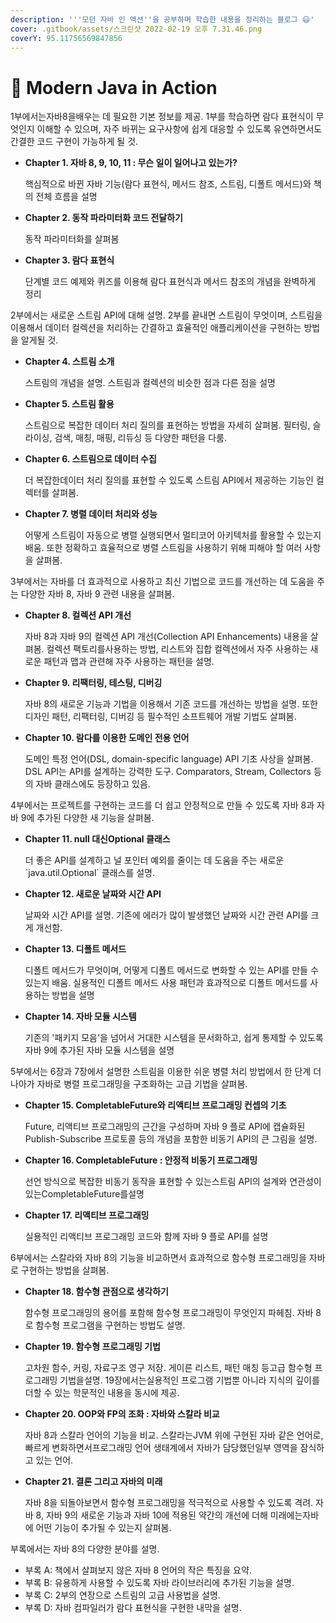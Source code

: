 ```yaml
---
description: '''모던 자바 인 액션''을 공부하며 학습한 내용을 정리하는 블로그 😃'
cover: .gitbook/assets/스크린샷 2022-02-19 오후 7.31.46.png
coverY: 95.11756569847856
---
```


# 🏣 Modern Java in Action

1부에서는자바8을배우는 데 필요한 기본 정보를 제공. 1부를 학습하면 람다 표현식이 무엇인지 이해할 수 있으며, 자주 바뀌는 요구사항에 쉽게 대응할 수 있도록 유연하면서도 간결한 코드 구현이 가능하게 될 것.

*   **Chapter 1. 자바 8, 9, 10, 11 : 무슨 일이 일어나고 있는가?**

    핵심적으로 바뀐 자바 기능(람다 표현식, 메서드 참조, 스트림, 디폴트 메서드)와 책의 전체 흐름을 설명
*   **Chapter 2. 동작 파라미터화 코드 전달하기**

    동작 파라미터화를 살펴봄
*   **Chapter 3. 람다 표현식**

    단계별 코드 예제와 퀴즈를 이용해 람다 표현식과 메서드 참조의 개념을 완벽하게 정리



2부에서는 새로운 스트림 API에 대해 설명. 2부를 끝내면 스트림이 무엇이며,  스트림을 이용해서 데이터 컬렉션을 처리하는 간결하고 효율적인 애플리케이션을 구현하는 방법을 알게될 것.

*   **Chapter 4. 스트림 소개**&#x20;

    스트림의 개념을 설명.  스트림과 컬렉션의 비슷한 점과 다른 점을 설명
*   **Chapter 5. 스트림 활용**

    스트림으로 복잡한 데이터 처리 질의를 표현하는 방법을 자세히 살펴봄. 필터링, 슬라이싱, 검색, 매칭, 매핑, 리듀싱 등 다양한 패턴을 다룸.
*   **Chapter 6. 스트림으로 데이터 수집**

    더 복잡한데이터 처리 질의를 표현할 수 있도록 스트림 API에서 제공하는 기능인 컬렉터를 살펴봄.
*   **Chapter 7. 병렬 데이터 처리와 성능**

    어떻게 스트림이 자동으로 병렬 실행되면서 멀티코어 아키텍처를 활용할 수 있는지 배움. 또한 정확하고 효율적으로 병렬 스트림을 사용하기 위해 피해야 할 여러 사항을 살펴봄.



3부에서는 자바를 더 효과적으로 사용하고 최신 기법으로 코드를 개선하는 데 도움을 주는 다양한 자바 8, 자바 9 관련 내용을 살펴봄.

*   **Chapter 8. 컬렉션 API 개선**&#x20;

    자바 8과 자바 9의 컬렉션 API 개선(Collection API Enhancements) 내용을 살펴봄. 컬렉션 팩토리를사용하는 방법, 리스트와 집합 컬렉션에서 자주 사용하는 새로운 패턴과 맵과 관련해 자주 사용하는 패턴을 설명.
*   **Chapter 9. 리팩터링, 테스팅, 디버깅**

    자바 8의 새로운 기능과 기법을 이용해서 기존 코드를 개선하는 방법을 설명. 또한 디자인 패턴, 리팩터링, 디버깅 등 필수적인 소프트웨어 개발 기법도 살펴봄.
*   **Chapter 10. 람다를 이용한 도메인 전용 언어**

    도메인 특정 언어(DSL, domain-specific language) API 기초 사상을 살펴봄. DSL API는 API를 설계하는 강력한 도구. Comparators, Stream, Collectors 등의 자바 클래스에도 등장하고 있음.



4부에서는 프로젝트를 구현하는 코드를 더 쉽고 안정적으로 만들 수 있도록 자바 8과 자바 9에 추가된 다양한 새 기능을 살펴봄.

*   **Chapter 11. null 대신Optional 클래스**&#x20;

    더 좋은 API를 설계하고 널 포인터 예외를 줄이는 데 도움을 주는 새로운 \`java.util.Optional\` 클래스를 설명.
*   **Chapter 12. 새로운 날짜와 시간 API**&#x20;

    날짜와 시간 API를 설명. 기존에 에러가 많이 발생했던 날짜와 시간 관련 API를 크게 개선함.
*   **Chapter 13. 디폴트 메서드**

    디폴트 메서드가 무엇이며, 어떻게 디폴트 메서드로 변화할 수 있는 API를 만들 수 있는지 배움. 실용적인 디폴트 메서드 사용 패턴과 효과적으로 디폴트 메서드를 사용하는 방법을 설명
*   **Chapter 14. 자바 모듈 시스템**

    기존의  '패키지 모음'을 넘어서 거대한 시스템을 문서화하고, 쉽게 통제할 수 있도록 자바 9에 추가된 자바 모듈 시스템을 설명



5부에서는 6장과 7장에서 설명한 스트림을 이용한 쉬운 병렬 처리 방법에서 한 단계 더 나아가 자바로 병렬 프로그래밍을 구조화하는 고급 기법을 살펴봄.

*   **Chapter 15. CompletableFuture와 리액티브 프로그래밍 컨셉의 기초**

    Future, 리액티브 프로그래밍의 근간을 구성하며 자바 9 플로 API에 캡슐화된 Publish-Subscribe 프로토콜 등의 개념을 포함한 비동기 API의 큰 그림을 설명.
*   **Chapter 16. CompletableFuture : 안정적 비동기 프로그래밍**

    선언 방식으로 복잡한 비동기 동작을 표현할 수 있는스트림 API의 설계와 연관성이 있는CompletableFuture를설명
*   **Chapter 17. 리액티브 프로그래밍**

    실용적인 리액티브 프로그래밍 코드와 함께 자바 9 플로 API를 설명



6부에서는 스칼라와 자바 8의 기능을 비교하면서 효과적으로 함수형 프로그래밍을 자바로 구현하는 방법을 살펴봄.

*   **Chapter 18. 함수형 관점으로 생각하기**&#x20;

    함수형 프로그래밍의 용어를 포함해 함수형 프로그래밍이 무엇인지 파헤침. 자바 8로 함수형 프로그램을 구현하는 방법도 설명.
*   **Chapter 19. 함수형 프로그래밍 기법**

    고차원 함수, 커링, 자료구조 영구 저장. 게이른 리스트, 패턴 매칭 등고급 함수형 프로그래밍 기법을설명. 19장에서는실용적인 프로그램 기법뿐 아니라 지식의 깊이를 더할 수 있는 학문적인 내용을 동시에 제공.
*   **Chapter 20. OOP와 FP의 조화 : 자바와 스칼라 비교**

    자바 8과 스칼라 언어의 기능을 비교. 스칼라는JVM 위에 구현된 자바 같은 언어로, 빠르게 변화하면서프로그래밍 언어 생태계에서 자바가 담당했던일부 영역을 잠식하고 있는 언어.&#x20;
*   **Chapter 21. 결론 그리고 자바의 미래**

    자바  8을 되돌아보면서 함수형 프로그래밍을 적극적으로 사용할 수 있도록 격려. 자바 8, 자바 9의 새로운 기능과 자바 10에 적용된 약간의 개선에 더해 미래에는자바에 어떤 기능이 추가될 수 있는지 살펴봄.



부록에서는 자바 8의 다양한 분야를 설명.

* 부록 A: 책에서 살펴보지 않은 자바 8 언어의 작은 특징을 요약.
* 부록 B: 유용하게 사용할 수 있도록 자바 라이브러리에 추가된 기능을 설명.&#x20;
* 부록 C: 2부의 연장으로 스트림의 고급 사용법을 설명.
* 부록 D: 자바 컴파일러가 람다 표현식을 구현한 내막을 설명.      &#x20;
